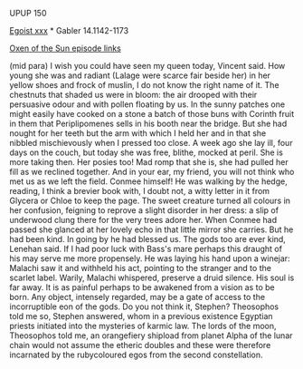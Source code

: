 UPUP 150 

[Egoist xxx](https://archive.org/stream/ulysses00joyc_1?ref=ol#page/xxx/mode/1up) * Gabler 14.1142-1173

[Oxen of the Sun episode links](https://github.com/upup1904/ulysses_splits/blob/master/oxen_of_the_sun/episode_links_oxen_of_the_sun.md)


(mid para) I wish you could
have seen my queen today, Vincent said. How young she was and radiant
(Lalage were scarce fair beside her) in her yellow shoes and frock of
muslin, I do not know the right name of it. The chestnuts that shaded us
were in bloom: the air drooped with their persuasive odour and with
pollen floating by us. In the sunny patches one might easily have cooked
on a stone a batch of those buns with Corinth fruit in them that
Periplipomenes sells in his booth near the bridge. But she had nought
for her teeth but the arm with which I held her and in that she nibbled
mischievously when I pressed too close. A week ago she lay ill, four
days on the couch, but today she was free, blithe, mocked at peril. She
is more taking then. Her posies too! Mad romp that she is, she had
pulled her fill as we reclined together. And in your ear, my friend, you
will not think who met us as we left the field. Conmee himself! He was
walking by the hedge, reading, I think a brevier book with, I doubt not,
a witty letter in it from Glycera or Chloe to keep the page. The sweet
creature turned all colours in her confusion, feigning to reprove a
slight disorder in her dress: a slip of underwood clung there for the
very trees adore her. When Conmee had passed she glanced at her lovely
echo in that little mirror she carries. But he had been kind. In going
by he had blessed us. The gods too are ever kind, Lenehan said. If I had
poor luck with Bass's mare perhaps this draught of his may serve me more
propensely. He was laying his hand upon a winejar: Malachi saw it and
withheld his act, pointing to the stranger and to the scarlet label.
Warily, Malachi whispered, preserve a druid silence. His soul is far
away. It is as painful perhaps to be awakened from a vision as to be
born. Any object, intensely regarded, may be a gate of access to the
incorruptible eon of the gods. Do you not think it, Stephen? Theosophos
told me so, Stephen answered, whom in a previous existence Egyptian
priests initiated into the mysteries of karmic law. The lords of the
moon, Theosophos told me, an orangefiery shipload from planet Alpha of
the lunar chain would not assume the etheric doubles and these were
therefore incarnated by the rubycoloured egos from the second
constellation.

